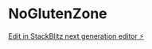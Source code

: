 # NoGlutenZone

[Edit in StackBlitz next generation editor ⚡️](https://stackblitz.com/~/github.com/lucascarmu/NoGlutenZone)